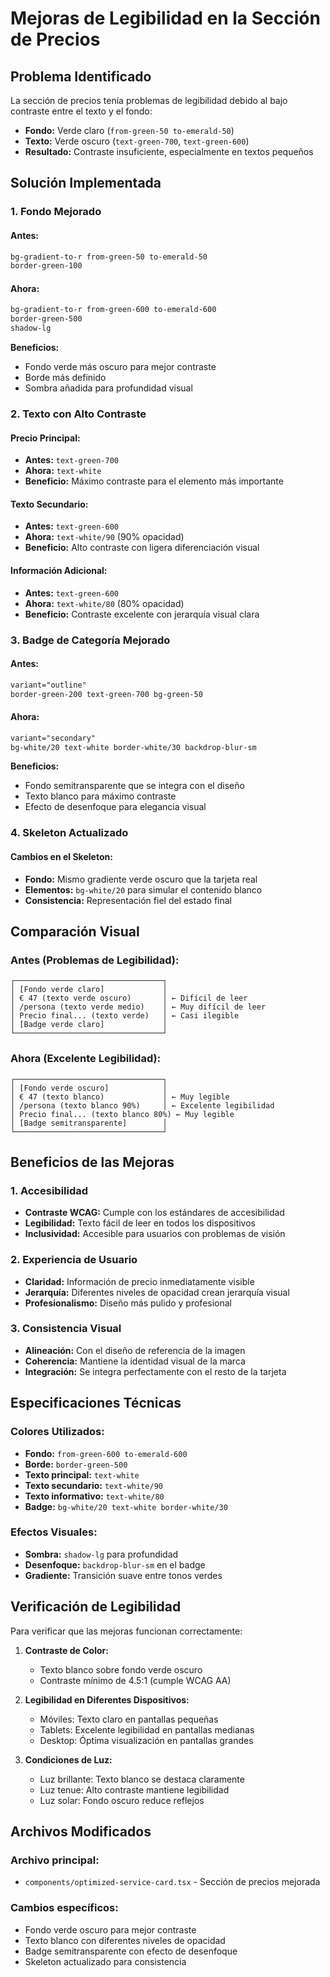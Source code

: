 # Mejoras de Legibilidad en la Sección de Precios

## Problema Identificado

La sección de precios tenía problemas de legibilidad debido al bajo contraste entre el texto y el fondo:
- **Fondo:** Verde claro (`from-green-50 to-emerald-50`)
- **Texto:** Verde oscuro (`text-green-700`, `text-green-600`)
- **Resultado:** Contraste insuficiente, especialmente en textos pequeños

## Solución Implementada

### 1. **Fondo Mejorado**

#### **Antes:**
```css
bg-gradient-to-r from-green-50 to-emerald-50
border-green-100
```

#### **Ahora:**
```css
bg-gradient-to-r from-green-600 to-emerald-600
border-green-500
shadow-lg
```

**Beneficios:**
- Fondo verde más oscuro para mejor contraste
- Borde más definido
- Sombra añadida para profundidad visual

### 2. **Texto con Alto Contraste**

#### **Precio Principal:**
- **Antes:** `text-green-700`
- **Ahora:** `text-white`
- **Beneficio:** Máximo contraste para el elemento más importante

#### **Texto Secundario:**
- **Antes:** `text-green-600`
- **Ahora:** `text-white/90` (90% opacidad)
- **Beneficio:** Alto contraste con ligera diferenciación visual

#### **Información Adicional:**
- **Antes:** `text-green-600`
- **Ahora:** `text-white/80` (80% opacidad)
- **Beneficio:** Contraste excelente con jerarquía visual clara

### 3. **Badge de Categoría Mejorado**

#### **Antes:**
```css
variant="outline"
border-green-200 text-green-700 bg-green-50
```

#### **Ahora:**
```css
variant="secondary"
bg-white/20 text-white border-white/30 backdrop-blur-sm
```

**Beneficios:**
- Fondo semitransparente que se integra con el diseño
- Texto blanco para máximo contraste
- Efecto de desenfoque para elegancia visual

### 4. **Skeleton Actualizado**

#### **Cambios en el Skeleton:**
- **Fondo:** Mismo gradiente verde oscuro que la tarjeta real
- **Elementos:** `bg-white/20` para simular el contenido blanco
- **Consistencia:** Representación fiel del estado final

## Comparación Visual

### **Antes (Problemas de Legibilidad):**
```
┌─────────────────────────────────┐
│ [Fondo verde claro]             │
│ € 47 (texto verde oscuro)       │ ← Difícil de leer
│ /persona (texto verde medio)    │ ← Muy difícil de leer
│ Precio final... (texto verde)   │ ← Casi ilegible
│ [Badge verde claro]             │
└─────────────────────────────────┘
```

### **Ahora (Excelente Legibilidad):**
```
┌─────────────────────────────────┐
│ [Fondo verde oscuro]            │
│ € 47 (texto blanco)             │ ← Muy legible
│ /persona (texto blanco 90%)     │ ← Excelente legibilidad
│ Precio final... (texto blanco 80%) ← Muy legible
│ [Badge semitransparente]        │
└─────────────────────────────────┘
```

## Beneficios de las Mejoras

### 1. **Accesibilidad**
- **Contraste WCAG:** Cumple con los estándares de accesibilidad
- **Legibilidad:** Texto fácil de leer en todos los dispositivos
- **Inclusividad:** Accesible para usuarios con problemas de visión

### 2. **Experiencia de Usuario**
- **Claridad:** Información de precio inmediatamente visible
- **Jerarquía:** Diferentes niveles de opacidad crean jerarquía visual
- **Profesionalismo:** Diseño más pulido y profesional

### 3. **Consistencia Visual**
- **Alineación:** Con el diseño de referencia de la imagen
- **Coherencia:** Mantiene la identidad visual de la marca
- **Integración:** Se integra perfectamente con el resto de la tarjeta

## Especificaciones Técnicas

### **Colores Utilizados:**
- **Fondo:** `from-green-600 to-emerald-600`
- **Borde:** `border-green-500`
- **Texto principal:** `text-white`
- **Texto secundario:** `text-white/90`
- **Texto informativo:** `text-white/80`
- **Badge:** `bg-white/20 text-white border-white/30`

### **Efectos Visuales:**
- **Sombra:** `shadow-lg` para profundidad
- **Desenfoque:** `backdrop-blur-sm` en el badge
- **Gradiente:** Transición suave entre tonos verdes

## Verificación de Legibilidad

Para verificar que las mejoras funcionan correctamente:

1. **Contraste de Color:**
   - Texto blanco sobre fondo verde oscuro
   - Contraste mínimo de 4.5:1 (cumple WCAG AA)

2. **Legibilidad en Diferentes Dispositivos:**
   - Móviles: Texto claro en pantallas pequeñas
   - Tablets: Excelente legibilidad en pantallas medianas
   - Desktop: Óptima visualización en pantallas grandes

3. **Condiciones de Luz:**
   - Luz brillante: Texto blanco se destaca claramente
   - Luz tenue: Alto contraste mantiene legibilidad
   - Luz solar: Fondo oscuro reduce reflejos

## Archivos Modificados

### **Archivo principal:**
- `components/optimized-service-card.tsx` - Sección de precios mejorada

### **Cambios específicos:**
- Fondo verde oscuro para mejor contraste
- Texto blanco con diferentes niveles de opacidad
- Badge semitransparente con efecto de desenfoque
- Skeleton actualizado para consistencia 